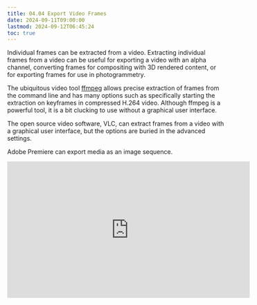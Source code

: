 ```yaml
---
title: 04.04 Export Video Frames
date: 2024-09-11T09:00:00
lastmod: 2024-09-12T06:45:24
toc: true
---
```


Individual frames can be extracted from a video. Extracting individual frames from a video can be useful for exporting a video with an alpha channel, converting frames for compositing with 3D rendered content, or for exporting frames for use in photogrammetry.

The ubiquitous video tool [ffmpeg](../../../../video/ffmpeg.md) allows precise extraction of frames from the command line and has many options such as specifically starting the extraction on keyframes in compressed H.264 video. Although ffmpeg is a powerful tool, it is a bit clucking to use without a graphical user interface.

The open source video software, VLC, can extract frames from a video with a graphical user interface, but the options are buried in the advanced settings.

Adobe Premiere can export media as an image sequence.

<div class="iframe-16-9-container">
<iframe class="youTubeIframe" width="560" height="315" src="https://www.youtube.com/embed/JCawZdzQgFA?rel=0" title="YouTube video player" frameborder="0" allow="accelerometer; autoplay; clipboard-write; encrypted-media; gyroscope; picture-in-picture; web-share" referrerpolicy="strict-origin-when-cross-origin" allowfullscreen></iframe>
</div>
